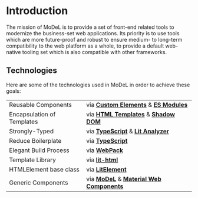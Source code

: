 # Introduction

The mission of MoDeL is to provide a set of front-end related tools to modernize the business-set web applications. Its priority is to use tools which are more future-proof and robust to ensure medium- to long-term compatibility to the web platform as a whole, to provide a default web-native tooling set which is also compatible with other frameworks.

## Technologies

Here are some of the technologies used in MoDeL in order to achieve these goals:

|||
|-|-|
| Reusable Components | via [**Custom Elements**](https://developer.mozilla.org/en-US/docs/Web/Web_Components/Using_custom_elements) & [**ES Modules**](https://developer.mozilla.org/en-US/docs/Web/JavaScript/Guide/Modules) |
| Encapsulation of Templates | via [**HTML Templates**](https://developer.mozilla.org/en-US/docs/Web/Web_Components/Using_templates_and_slots) & [**Shadow DOM**](https://developer.mozilla.org/en-US/docs/Web/Web_Components/Using_shadow_DOM) |
| Strongly-Typed | via [**TypeScript**](https://www.typescriptlang.org/) & [**Lit Analyzer**](https://github.com/runem/lit-analyzer) |
| Reduce Boilerplate | via [**TypeScript**](https://www.typescriptlang.org/) |
| Elegant Build Process | via [**WebPack**](https://webpack.js.org/) |
| Template Library | via [**lit-html**](https://github.com/Polymer/lit-html) |
| HTMLElement base class | via [**LitElement**](https://github.com/Polymer/lit-element) |
| Generic Components | via [**MoDeL**](https://model.3mo.rocks) & [**Material Web Components**](https://github.com/material-components/material-components-web-components) |